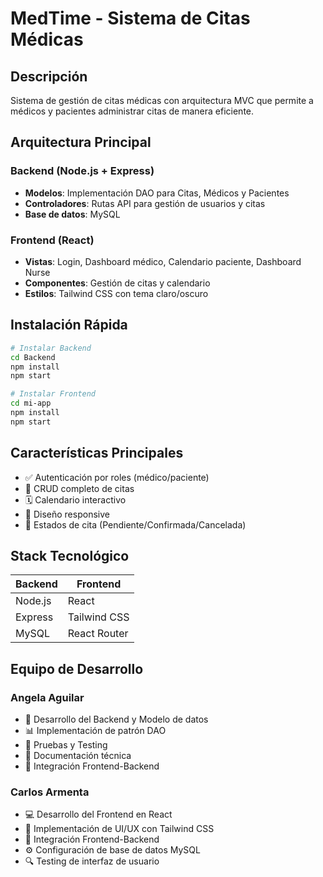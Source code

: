 # MedTime - Sistema de Citas Médicas

## Descripción
Sistema de gestión de citas médicas con arquitectura MVC que permite a médicos y pacientes administrar citas de manera eficiente.

## Arquitectura Principal

### Backend (Node.js + Express)
- **Modelos**: Implementación DAO para Citas, Médicos y Pacientes
- **Controladores**: Rutas API para gestión de usuarios y citas
- **Base de datos**: MySQL

### Frontend (React)
- **Vistas**: Login, Dashboard médico, Calendario paciente, Dashboard Nurse
- **Componentes**: Gestión de citas y calendario
- **Estilos**: Tailwind CSS con tema claro/oscuro

## Instalación Rápida


```bash
# Instalar Backend
cd Backend
npm install
npm start

# Instalar Frontend
cd mi-app
npm install
npm start
```


## Características Principales
- ✅ Autenticación por roles (médico/paciente)
- 📅 CRUD completo de citas
- 🗓️ Calendario interactivo
- 📱 Diseño responsive
- 🔄 Estados de cita (Pendiente/Confirmada/Cancelada)

## Stack Tecnológico
| Backend | Frontend |
|---------|----------|
| Node.js | React |
| Express | Tailwind CSS |
| MySQL | React Router |



## Equipo de Desarrollo

### Angela Aguilar
- 🔧 Desarrollo del Backend y Modelo de datos
- 📊 Implementación de patrón DAO
- 🧪 Pruebas y Testing
- 📝 Documentación técnica
- 🔄 Integración Frontend-Backend

### Carlos Armenta
- 💻 Desarrollo del Frontend en React
- 🎨 Implementación de UI/UX con Tailwind CSS
- 🔄 Integración Frontend-Backend
- ⚙️ Configuración de base de datos MySQL
- 🔍 Testing de interfaz de usuario

